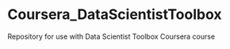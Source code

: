 Coursera_DataScientistToolbox
=============================

Repository for use with Data Scientist Toolbox Coursera course
